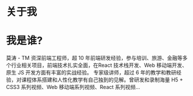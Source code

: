 # 关于我
# 我是谁?
莫涛 - TM 
资深前端工程师，超 10 年前端研发经验，参与培训、旅游、金融等多个行业相关项目，前端技术扎实全面，在React 技术栈开发、Web 移动端开发、原生 JS 开发方面有丰富的实战经验。
专家级讲师，超过 6 年的教学和教研经验，对课程体系搭建和人性化教学有自己独到的见解。曾研发和录制海量 H5 + CSS3 系列视频、Web 移动端系列视频、React 系列视频…

